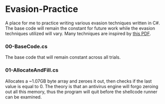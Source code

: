 # Evasion-Practice #

A place for me to practice writing various evasion techniques written in C#. The base code will remain the constant for future work while the evasion techniques utilized will vary. Many techniques are inspired by [this PDF](https://blog.sevagas.com/IMG/pdf/BypassAVDynamics.pdf).

### 00-BaseCode.cs ###
The base code that will remain constant across all trials.

### 01-AllocateAndFill.cs ###
Allocates a ~1.07GB byte array and zeroes it out, then checks if the last value is equal to 0. The theory is that an antivirus engine will forgo zeroing out all this memory, thus the program will quit before the shellcode runner can be examined.
